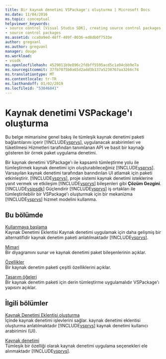 ```yaml
---
title: Bir kaynak denetimi VSPackage'ı oluşturma | Microsoft Docs
ms.date: 11/04/2016
ms.topic: conceptual
helpviewer_keywords:
- source control [Visual Studio SDK], creating source control packages
- source control packages
ms.assetid: cca0a9ed-48ff-409f-8036-ed8db0f7533e
author: gregvanl
ms.author: gregvanl
manager: douge
ms.workload:
- vssdk
ms.openlocfilehash: 4529011b9e896c2fdbff5595acd5c1a94cbb9e7a
ms.sourcegitcommit: 37fb7075b0a65d2add3b137a5230767aa3266c74
ms.translationtype: MT
ms.contentlocale: tr-TR
ms.lasthandoff: 01/02/2019
ms.locfileid: "53846841"
---
```

# <a name="create-a-source-control-vspackage"></a>Kaynak denetimi VSPackage'ı oluşturma
Bu belge mimarisine genel bakış ile tümleşik kaynak denetimi paketi bağlantılarını içerir [!INCLUDE[vsprvs](../../code-quality/includes/vsprvs_md.md)], uygulanacak arabirimleri ve tüketilmesi Hizmetleri tarafından tanımlanan API ve basit bir kaynağı gösteren bir örnek paket uygulama denetimi.  
  
 Bir kaynak denetimi VSPackage'ı ile kapsamlı tümleştirme yolu ile tümleştirmek kaynak denetimi için oluşturabileceğiniz [!INCLUDE[vsprvs](../../code-quality/includes/vsprvs_md.md)]. Varsayılan kaynak denetimi tarafından barındırılan UI atlamak için paketi etkinleştirir. [!INCLUDE[vsprvs](../../code-quality/includes/vsprvs_md.md)], proje sistemi kaynak denetimi isteklerine yanıt vermek ve etkileşim [!INCLUDE[vsprvs](../../code-quality/includes/vsprvs_md.md)] bileşenleri gibi **Çözüm Gezgini**. [!INCLUDE[vsipsdk](../../extensibility/includes/vsipsdk_md.md)] Güçlendirir [!INCLUDE[vsprvs](../../code-quality/includes/vsprvs_md.md)] iş ortakları ile tümleştirilebilir bir VSPackage'ı oluşturmak için bir mekanizma [!INCLUDE[vsprvs](../../code-quality/includes/vsprvs_md.md)] hizmet modelini kullanma.  
  
## <a name="in-this-section"></a>Bu bölümde  
 [Kullanmaya başlama](../../extensibility/internals/getting-started-with-source-control-vspackages.md)  
 Kaynak Denetimi Eklentisi Kaynak denetimi uygulamak için daha gelişmiş bir alternatifidir kaynak denetim paketi anlatılmaktadır [!INCLUDE[vsprvs](../../code-quality/includes/vsprvs_md.md)].  
  
 [Mimari](../../extensibility/internals/source-control-vspackage-architecture.md)  
 Bir diyagramını sunar ve kaynak denetimi paket bileşenlerinin açıklar.  
  
 [Özellikler](../../extensibility/internals/source-control-vspackage-features.md)  
 Bir kaynak denetim paketi çeşitli özelliklerini açıklar.  
  
 [Tasarım öğeleri](../../extensibility/internals/source-control-vspackage-design-elements.md)  
 Bir kaynak denetim paketi için derin tümleştirme uygulamalıdır VSPackage'ı yapısını açıklar.  
  
## <a name="related-sections"></a>İlgili bölümler  
 [Kaynak Denetimi Eklentisi oluşturma](../../extensibility/internals/creating-a-source-control-plug-in.md)  
 İçinde kaynak denetimi işlevlerini sağlar. kaynak denetimi eklentisi oluşturma anlatılmaktadır [!INCLUDE[vsprvs](../../code-quality/includes/vsprvs_md.md)] kaynak denetimi kullanıcı arabirimini (UI).  
  
 [Kaynak denetimi](../../extensibility/internals/source-control.md)  
 Tümleşik bir özelliği olarak kaynak denetimi uygulama seçenekleri ele alınmaktadır [!INCLUDE[vsprvs](../../code-quality/includes/vsprvs_md.md)].
